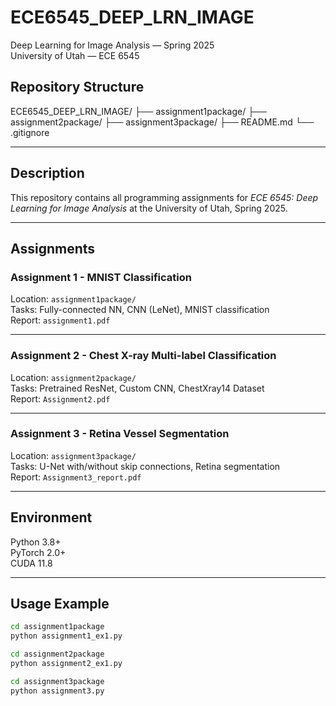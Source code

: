 # ECE6545_DEEP_LRN_IMAGE
Deep Learning for Image Analysis — Spring 2025  
University of Utah — ECE 6545

## Repository Structure
ECE6545_DEEP_LRN_IMAGE/ 
├── assignment1package/ 
├── assignment2package/ 
├── assignment3package/ 
├── README.md 
└── .gitignore

---

## Description
This repository contains all programming assignments for *ECE 6545: Deep Learning for Image Analysis* at the University of Utah, Spring 2025.

---

## Assignments

### Assignment 1 - MNIST Classification
Location: `assignment1package/`  
Tasks: Fully-connected NN, CNN (LeNet), MNIST classification  
Report: `assignment1.pdf`

---

### Assignment 2 - Chest X-ray Multi-label Classification
Location: `assignment2package/`  
Tasks: Pretrained ResNet, Custom CNN, ChestXray14 Dataset  
Report: `Assignment2.pdf`

---

### Assignment 3 - Retina Vessel Segmentation
Location: `assignment3package/`  
Tasks: U-Net with/without skip connections, Retina segmentation  
Report: `Assignment3_report.pdf`

---

## Environment
Python 3.8+  
PyTorch 2.0+  
CUDA 11.8  

---

## Usage Example
```bash
cd assignment1package
python assignment1_ex1.py

cd assignment2package
python assignment2_ex1.py

cd assignment3package
python assignment3.py